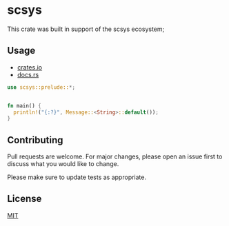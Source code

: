 # scsys

This crate was built in support of the scsys ecosystem; 

## Usage

- [crates.io](https://crates.io/crates/scsys)
- [docs.rs](https://docs.rs/scsys)

```rust
use scsys::prelude::*;


fn main() {
  println!("{:?}", Message::<String>::default());
}
```

## Contributing

Pull requests are welcome. For major changes, please open an issue first
to discuss what you would like to change.

Please make sure to update tests as appropriate.

## License

[MIT](https://choosealicense.com/licenses/mit/)